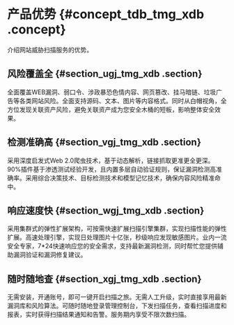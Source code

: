 # 产品优势 {#concept_tdb_tmg_xdb .concept}

介绍网站威胁扫描服务的优势。

## 风险覆盖全 {#section_ugj_tmg_xdb .section}

全面覆盖WEB漏洞、弱口令、涉政暴恐色情内容、网页篡改、挂马暗链、垃圾广告等各类网站风险。全面支持源码、文本、图片等内容格式。同时从白帽视角，全方位发现关联资产风险，避免关联资产成为您安全木桶的短板，影响整体安全效果。

## 检测准确高 {#section_vgj_tmg_xdb .section}

采用深度启发式Web 2.0爬虫技术，基于动态解析，链接抓取更准更全更深。90%插件基于渗透测试经验开发，且内置多层自动验证规则，保证漏洞检测高准确率。采用综合决策技术、目标检测技术和模型记忆技术，确保内容风险精准命中。

## 响应速度快 {#section_wgj_tmg_xdb .section}

采用集群式的弹性扩展架构，可按需快速扩展扫描引擎集群，实现扫描性能的弹性扩展。高速处理引擎，实现日处理图片十亿张，秒级响应发现敏感图片。业内一流安全专家，7\*24快速响应您的安全需求，支持最新漏洞检测，同时帮忙您提供辅助漏洞验证和漏洞修复建议。

## 随时随地查 {#section_xgj_tmg_xdb .section}

无需安装，开通账号，即可一键开启扫描之旅。无需人工升级，实时直接享用最新漏洞库和风险算法。可随时随地登录管理控制台，下发扫描任务，查看扫描进度和报表，实时获得扫描结果通知和告警。服务期内享受不限次数扫描。

